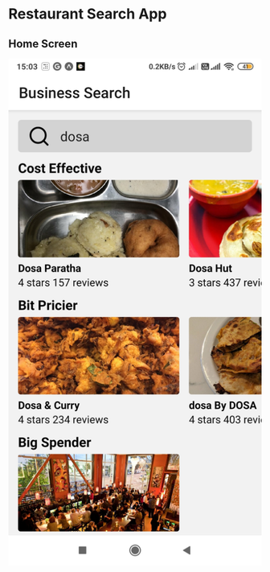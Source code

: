 # Restaurant Search App

## Home Screen

![Home Screen](https://github.com/javamultiplex/react-native/blob/master/food/home_screen.jpg)
